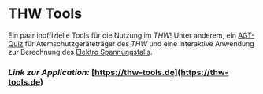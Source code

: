 # THW Tools

Ein paar inoffizielle Tools für die Nutzung im _THW_! Unter anderem, ein [AGT-Quiz](https://thw-tools.de/quiz/agt) für Atemschutzgeräteträger des _THW_ und eine interaktive Anwendung zur Berechnung des [Elektro Spannungsfalls](https://elektro.thw-tools.de).

### _Link zur Application:_ [https://thw-tools.de](https://thw-tools.de)
